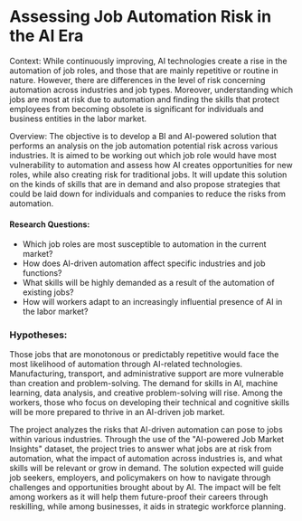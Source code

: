 # Assessing Job Automation Risk in the AI Era

Context: While continuously improving, AI technologies create a rise in the automation of job roles, 
and those that are mainly repetitive or routine in nature. 
However, there are differences in the level of risk concerning automation across industries and job types. 
Moreover, understanding which jobs are most at risk due to automation and 
finding the skills that protect employees from becoming obsolete is significant for individuals and business entities in the labor market.

Overview: The objective is to develop a BI and AI-powered solution that performs an analysis on the job automation potential risk across various industries. It is aimed to be working out which job role would have most vulnerability to automation and assess how AI creates opportunities for new roles, while also creating risk for traditional jobs. It will update this solution on the kinds of skills that are in demand and also propose strategies that could be laid down for individuals and companies to reduce the risks from automation.

#### Research Questions:

* Which job roles are most susceptible to automation in the current market?
* How does AI-driven automation affect specific industries and job functions?
* What skills will be highly demanded as a result of the automation of existing jobs?
* How will workers adapt to an increasingly influential presence of AI in the labor market? 

### Hypotheses:

Those jobs that are monotonous or predictably repetitive would face the most likelihood of automation through AI-related technologies.
Manufacturing, transport, and administrative support are more vulnerable than creation and problem-solving.
The demand for skills in AI, machine learning, data analysis, and creative problem-solving will rise.
Among the workers, those who focus on developing their technical and cognitive skills will be more prepared to thrive in an AI-driven job market.

The project analyzes the risks that AI-driven automation can pose to jobs within various industries. 
Through the use of the "AI-powered Job Market Insights" dataset, the project tries to answer what jobs are at risk from automation,
what the impact of automation across industries is, and what skills will be relevant or grow in demand. 
The solution expected will guide job seekers, employers, and policymakers on how to navigate through challenges and opportunities brought about by AI. 
The impact will be felt among workers as it will help them future-proof their careers through reskilling, while among businesses, 
it aids in strategic workforce planning.

